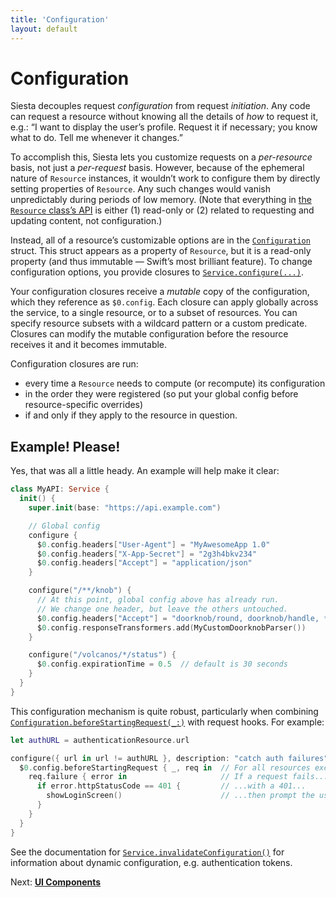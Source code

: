 ```yaml
---
title: 'Configuration'
layout: default
---
```


# Configuration

Siesta decouples request _configuration_ from request _initiation_. Any code can request a resource without knowing all the details of _how_ to request it, e.g.: “I want to display the user’s profile. Request it if necessary; you know what to do. Tell me whenever it changes.”

To accomplish this, Siesta lets you customize requests on a _per-resource_ basis, not just a _per-request_ basis. However, because of the ephemeral nature of `Resource` instances, it wouldn’t work to configure them by directly setting properties of `Resource`. Any such changes would vanish unpredictably during periods of low memory. (Note that everything in [the `Resource` class’s API](http://bustoutsolutions.github.io/siesta/api/Classes/Resource.html) is either (1) read-only or (2) related to requesting and updating content, not configuration.)

Instead, all of a resource’s customizable options are in the [`Configuration`](http://bustoutsolutions.github.io/siesta/api/Structs/Configuration.html) struct. This struct appears as a property of `Resource`, but it is a read-only property (and thus immutable — Swift’s most brilliant feature). To change configuration options, you provide closures to [`Service.configure(...)`](http://bustoutsolutions.github.io/siesta/api/Classes/Service.html#/Resource%20Configuration).

Your configuration closures receive a _mutable_ copy of the configuration, which they reference as `$0.config`. Each closure can apply globally across the service, to a single resource, or to a subset of resources. You can specify resource subsets with a wildcard pattern or a custom predicate. Closures can modify the mutable configuration before the resource receives it and it becomes immutable.

Configuration closures are run:

- every time a `Resource` needs to compute (or recompute) its configuration
- in the order they were registered (so put your global config before resource-specific overrides)
- if and only if they apply to the resource in question.

## Example! Please!

Yes, that was all a little heady. An example will help make it clear:

```swift
class MyAPI: Service {
  init() {
    super.init(base: "https://api.example.com")

    // Global config
    configure {
      $0.config.headers["User-Agent"] = "MyAwesomeApp 1.0"
      $0.config.headers["X-App-Secret"] = "2g3h4bkv234"
      $0.config.headers["Accept"] = "application/json"
    }

    configure("/**/knob") {
      // At this point, global config above has already run.
      // We change one header, but leave the others untouched.
      $0.config.headers["Accept"] = "doorknob/round, doorknob/handle, */*"
      $0.config.responseTransformers.add(MyCustomDoorknobParser())
    }

    configure("/volcanos/*/status") {
      $0.config.expirationTime = 0.5  // default is 30 seconds
    }
  }
}
```

This configuration mechanism is quite robust, particularly when combining [`Configuration.beforeStartingRequest(_:)`](https://bustoutsolutions.github.io/siesta/api/Structs/Configuration.html#/s:FV6Siesta13Configuration21beforeStartingRequestFRS0_FFTCS_8ResourcePS_7Request__T_T_) with request hooks. For example:

```swift
let authURL = authenticationResource.url

configure({ url in url != authURL }, description: "catch auth failures") {
  $0.config.beforeStartingRequest { _, req in  // For all resources except auth:
    req.failure { error in                     // If a request fails...
      if error.httpStatusCode == 401 {         // ...with a 401...
        showLoginScreen()                      // ...then prompt the user to log in
      }
    }
  }
}
```

See the documentation for [`Service.invalidateConfiguration()`](http://bustoutsolutions.github.io/siesta/api/Classes/Service.html#/s:FC6Siesta7Service23invalidateConfigurationFS0_FT_T_) for information about dynamic configuration, e.g. authentication tokens.

<p class='guide-next'>Next: <strong><a href='../ui-components'>UI Components</a></p>
